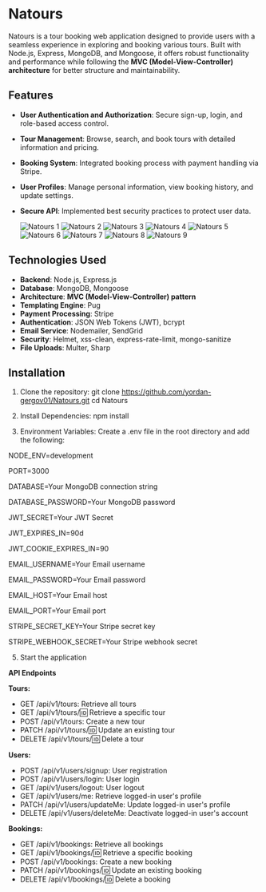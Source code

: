 # Natours

Natours is a tour booking web application designed to provide users with a seamless experience in exploring and booking various tours. Built with Node.js, Express, MongoDB, and Mongoose, it offers robust functionality and performance while following the **MVC (Model-View-Controller) architecture** for better structure and maintainability.

## Features

- **User Authentication and Authorization**: Secure sign-up, login, and role-based access control.
- **Tour Management**: Browse, search, and book tours with detailed information and pricing.
- **Booking System**: Integrated booking process with payment handling via Stripe.
- **User Profiles**: Manage personal information, view booking history, and update settings.
- **Secure API**: Implemented best security practices to protect user data.

  ![Natours 1](https://github.com/user-attachments/assets/75652f94-fc0a-4fe1-9402-2276a7bce624)
![Natours 2](https://github.com/user-attachments/assets/552f4049-5f88-4060-97a0-51c22f105207)
![Natours 3](https://github.com/user-attachments/assets/2adce807-0d6d-4efc-8a1c-2c81a7373a84)
![Natours 4](https://github.com/user-attachments/assets/c2c084ed-8cf7-4d72-9244-1710bce68d0b)
![Natours 5](https://github.com/user-attachments/assets/e592979d-0a65-4daa-8b1d-8ac53af0b33c)
![Natours 6](https://github.com/user-attachments/assets/d31e841e-868d-48f8-9ab1-cf70353c3d96)
![Natours 7](https://github.com/user-attachments/assets/b353daf8-ce99-4535-8a66-1cc220e47103)
![Natours 8](https://github.com/user-attachments/assets/ef1a1295-71dd-435f-ad4c-196188a0f86c)
![Natours 9](https://github.com/user-attachments/assets/58e3a609-0ef4-4213-881c-7dabab408e08)


## Technologies Used

- **Backend**: Node.js, Express.js
- **Database**: MongoDB, Mongoose
- **Architecture**: **MVC (Model-View-Controller) pattern**
- **Templating Engine**: Pug
- **Payment Processing**: Stripe
- **Authentication**: JSON Web Tokens (JWT), bcrypt
- **Email Service**: Nodemailer, SendGrid
- **Security**: Helmet, xss-clean, express-rate-limit, mongo-sanitize
- **File Uploads**: Multer, Sharp

## Installation

1. Clone the repository:
   git clone https://github.com/yordan-gergov01/Natours.git
   cd Natours

2. Install Dependencies:
   npm install

3. Environment Variables: Create a .env file in the root directory and add the following:

NODE_ENV=development
   
PORT=3000

DATABASE=Your MongoDB connection string

DATABASE_PASSWORD=Your MongoDB password

JWT_SECRET=Your JWT Secret

JWT_EXPIRES_IN=90d

JWT_COOKIE_EXPIRES_IN=90

EMAIL_USERNAME=Your Email username

EMAIL_PASSWORD=Your Email password

EMAIL_HOST=Your Email host

EMAIL_PORT=Your Email port

STRIPE_SECRET_KEY=Your Stripe secret key

STRIPE_WEBHOOK_SECRET=Your Stripe webhook secret

5. Start the application


**API Endpoints**

**Tours:**

- GET /api/v1/tours: Retrieve all tours
- GET /api/v1/tours/:id: Retrieve a specific tour
- POST /api/v1/tours: Create a new tour
- PATCH /api/v1/tours/:id: Update an existing tour
- DELETE /api/v1/tours/:id: Delete a tour

**Users:**

- POST /api/v1/users/signup: User registration
- POST /api/v1/users/login: User login
- GET /api/v1/users/logout: User logout
- GET /api/v1/users/me: Retrieve logged-in user's profile
- PATCH /api/v1/users/updateMe: Update logged-in user's profile
- DELETE /api/v1/users/deleteMe: Deactivate logged-in user's account

**Bookings:**

- GET /api/v1/bookings: Retrieve all bookings
- GET /api/v1/bookings/:id: Retrieve a specific booking
- POST /api/v1/bookings: Create a new booking
- PATCH /api/v1/bookings/:id: Update an existing booking
- DELETE /api/v1/bookings/:id: Delete a booking
